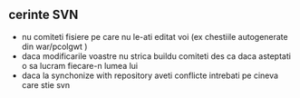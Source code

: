 ## cerinte SVN ##

  * nu comiteti fisiere pe care nu le-ati editat voi (ex chestiile autogenerate din war/pcolgwt )
  * daca modificarile voastre nu strica buildu comiteti des ca daca asteptati o sa lucram fiecare-n lumea lui
  * daca la synchonize with repository aveti conflicte intrebati pe cineva care stie svn